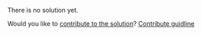 
There is no solution yet.

Would you like to [contribute to the solution](https://github.com/BFEdev/BFE.dev-solutions/blob/main/react-quiz/React-re-render-1_en.md)? [Contribute guidline](https://github.com/BFEdev/BFE.dev-solutions#how-to-contribute)
